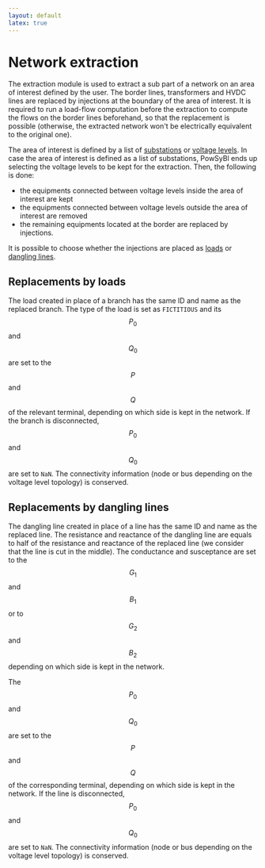 ```yaml
---
layout: default
latex: true
---
```


# Network extraction

The extraction module is used to extract a sub part of a network on an area of interest defined by the user. The border lines, transformers and HVDC lines are replaced by injections at the boundary of the area of interest. 
It is required to run a load-flow computation before the extraction to compute the flows on the border lines beforehand, so that the replacement is possible (otherwise, the extracted network won't be electrically equivalent to the original one).

The area of interest is defined by a list of [substations](../model/index.md#substation) or [voltage levels](../model/index.md#voltage-level).
In case the area of interest is defined as a list of substations, PowSyBl ends up selecting the voltage levels to be kept for the extraction. Then, the following is done:
- the equipments connected between voltage levels inside the area of interest are kept
- the equipments connected between voltage levels outside the area of interest are removed
- the remaining equipments located at the border are replaced by injections.

It is possible to choose whether the injections are placed as [loads](../model/index.md#load) or [dangling lines](../model/index/md#dangling-line).

## Replacements by loads

The load created in place of a branch has the same ID and name as the replaced branch. The type of the load is set as `FICTITIOUS` and its $$P_0$$ and $$Q_0$$ are set to the $$P$$ and $$Q$$ of the relevant terminal, depending on which side is kept in the network. If the branch is disconnected, $$P_0$$ and $$Q_0$$ are set to `NaN`. The connectivity information (node or bus depending on the voltage level topology) is conserved.

## Replacements by dangling lines

The dangling line created in place of a line has the same ID and name as the replaced line. The resistance and reactance of the dangling line are equals to half of the resistance and reactance of the replaced line (we consider that the line is cut in the middle). The conductance and susceptance are set to the $$G_1$$ and $$B_1$$ or to $$G_2$$ and $$B_2$$ depending on which side is kept in the network. 

The $$P_0$$ and $$Q_0$$ are set to the $$P$$ and $$Q$$ of the corresponding terminal, depending on which side is kept in the network. If the line is disconnected, $$P_0$$ and $$Q_0$$ are set to `NaN`. The connectivity information (node or bus depending on the voltage level topology) is conserved.
